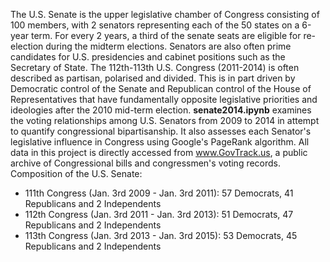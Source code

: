 The U.S. Senate is the upper legislative chamber of Congress consisting of 100 members, with 2 senators representing each of the 50 states on a 6-year term. For every 2 years, a third of the senate seats are eligible for re-election during the midterm elections. Senators are also often prime candidates for U.S. presidencies and cabinet positions such as the Secretary of State.
The 112th-113th U.S. Congress (2011-2014) is often described as partisan, polarised and divided. This is in part driven by Democratic control of the Senate and Republican control of the House of Representatives that have fundamentally opposite legislative priorities and ideologies after the 2010 mid-term election. **senate2014.ipynb** examines the voting relationships among U.S. Senators from 2009 to 2014 in attempt to quantify congressional bipartisanship. It also assesses each Senator's legislative influence in Congress using Google's PageRank algorithm. All data in this project is directly accessed from www.GovTrack.us, a public archive of Congressional bills and congressmen's voting records.
Composition of the U.S. Senate:
- 111th Congress (Jan. 3rd 2009 - Jan. 3rd 2011): 57 Democrats, 41 Republicans and 2 Independents
- 112th Congress (Jan. 3rd 2011 - Jan. 3rd 2013): 51 Democrats, 47 Republicans and 2 Independents
- 113th Congress (Jan. 3rd 2013 - Jan. 3rd 2015): 53 Democrats, 45 Republicans and 2 Independents
